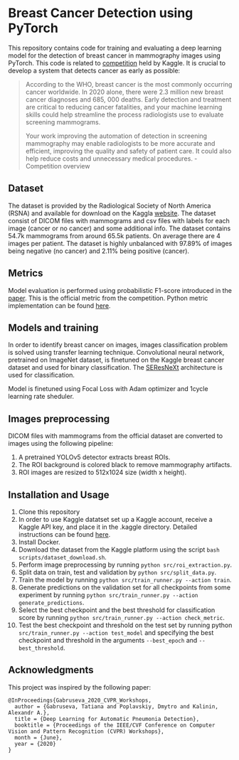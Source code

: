 # Breast Cancer Detection using PyTorch
This repository contains code for training and evaluating a deep learning model for the detection of breast cancer in mammography images using PyTorch. This code is related to [competition](https://www.kaggle.com/competitions/rsna-breast-cancer-detection/overview) held by Kaggle. It is crucial to develop a system that detects cancer as early as possible:
> According to the WHO, breast cancer is the most commonly occurring cancer worldwide. In 2020 alone, there were 2.3 million new breast cancer diagnoses and 685,
> 000 deaths. Early detection and treatment are critical to reducing cancer fatalities, and your machine learning skills could help streamline the process 
> radiologists use to evaluate screening mammograms.  
> 
> Your work improving the automation of detection in screening mammography may enable radiologists to be more accurate and efficient, improving the quality and
> safety of patient care. It could also help reduce costs and unnecessary medical procedures. - Competition overview

## Dataset
The dataset is provided by the Radiological Society of North America (RSNA) and available for download on the Kaggla [website](https://www.kaggle.com/competitions/rsna-breast-cancer-detection/overview). The dataset consist of DICOM files with mammograms and csv files with labels for each image (cancer or no cancer) and some additional info. The dataset contains 54.7k mammograms from around 65.5k patients. On average there are 4 images per patient. The dataset is highly unbalanced with 97.89% of images being negative (no cancer) and 2.11% being positive (cancer).

## Metrics
Model evaluation is performed using probabilistic F1-score introduced in the [paper](https://aclanthology.org/2020.eval4nlp-1.9.pdf). This is the official metric from the competition. Python metric implementation can be found [here](https://www.kaggle.com/code/sohier/probabilistic-f-score).

## Models and training
In order to identify breast cancer on images, images classification problem is solved using transfer learning technique. Convolutional neural network, pretrained on ImageNet dataset, is finetuned on the Kaggle breast cancer dataset and used for binary classification. The [SEResNeXt](https://paperswithcode.com/model/seresnext?variant=seresnext50-32x4d) architecture is used for classification.

Model is finetuned using Focal Loss with Adam optimizer and 1cycle learning rate sheduler.

## Images preprocessing
DICOM files with mammograms from the official dataset are converted to images using the following pipeline:
1. A pretrained YOLOv5 detector extracts breast ROIs.
2. The ROI background is colored black to remove mammography artifacts.
3. ROI images are resized to 512x1024 size (width x height).

## Installation and Usage
1. Clone this repository
2. In order to use Kaggle datatset set up a Kaggle account, receive a Kaggle API key, and place it in the .kaggle directory. Detailed instructions can be found [here](https://www.kaggle.com/docs/api).
3. Install Docker.
4. Download the dataset from the Kaggle platform using the script ```bash scripts/dataset_download.sh```.
5. Perform image preprocessing by running ```python src/roi_extraction.py```.
6. Split data on train, test and validation by ```python src/split_data.py```.
7. Train the model by running ```python src/train_runner.py --action train```.
8. Generate predictions on the validation set for all checkpoints from some experiment by running ```python src/train_runner.py --action generate_predictions```.
9. Select the best checkpoint and the best threshold for classification score by running ```python src/train_runner.py --action check_metric```.
10. Test the best checkpoint and threshold on the test set by running python ```src/train_runner.py --action test_model``` and specifying the best checkpoint and threshold in the arguments ```--best_epoch``` and ```--best_threshold```.

## Acknowledgments

This project was inspired by the following paper:

```
@InProceedings{Gabruseva_2020_CVPR_Workshops,
  author = {Gabruseva, Tatiana and Poplavskiy, Dmytro and Kalinin, Alexandr A.},
  title = {Deep Learning for Automatic Pneumonia Detection},
  booktitle = {Proceedings of the IEEE/CVF Conference on Computer Vision and Pattern Recognition (CVPR) Workshops},
  month = {June},
  year = {2020}
}
```

